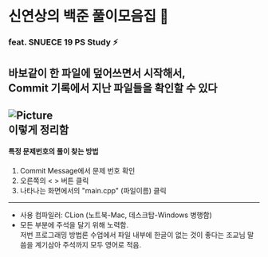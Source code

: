 # 신연상의 백준 풀이모음집 🌟
### feat. SNUECE 19 PS Study ⚡️

바보같이 한 파일에 덮어쓰면서 시작해서,  
Commit 기록에서 지난 파일들을 확인할 수 있다
-----
![Picture](https://user-images.githubusercontent.com/63148508/90919661-d19cf680-e421-11ea-9d40-22b407514230.png)   
이렇게 정리함
-----
#### 특정 문제번호의 풀이 찾는 방법
1. Commit Message에서 문제 번호 확인
2. 오른쪽의 < > 버튼 클릭
3. 나타나는 화면에서의 "main.cpp" (파일이름) 클릭
----
- 사용 컴파일러: CLion (노트북-Mac, 데스크탑-Windows 병행함)
- 모든 부분에 주석을 달기 위해 노력함.   
저번 프로그래밍 방법론 수업에서 파일 내부에 한글이 없는 것이 좋다는 조교님 말씀을 계기삼아 주석까지 모두 영어로 적음.
